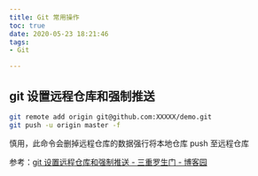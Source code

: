 ```yaml
---
title: Git 常用操作
toc: true
date: 2020-05-23 18:21:46
tags:
- Git

---
```


## git 设置远程仓库和强制推送

```bash
git remote add origin git@github.com:XXXXX/demo.git  
git push -u origin master -f
```

慎用，此命令会删掉远程仓库的数据强行将本地仓库 push 至远程仓库

参考：[git 设置远程仓库和强制推送 - 三重罗生门 - 博客园](https://www.cnblogs.com/start2019/p/11465525.html)